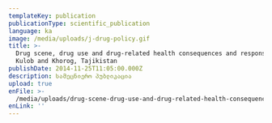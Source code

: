 ```yaml
---
templateKey: publication
publicationType: scientific_publication
language: ka
image: /media/uploads/j-drug-policy.gif
title: >-
  Drug scene, drug use and drug-related health consequences and responses in
  Kulob and Khorog, Tajikistan
publishDate: 2014-11-25T11:05:00.000Z
description: სამეცნიერო პუბლიკაცია
upload: true
enFile: >-
  /media/uploads/drug-scene-drug-use-and-drug-related-health-consequences-and-responses-in-kulob-and-khorog-tajikistan.pdf
enLink: ''
---
```


